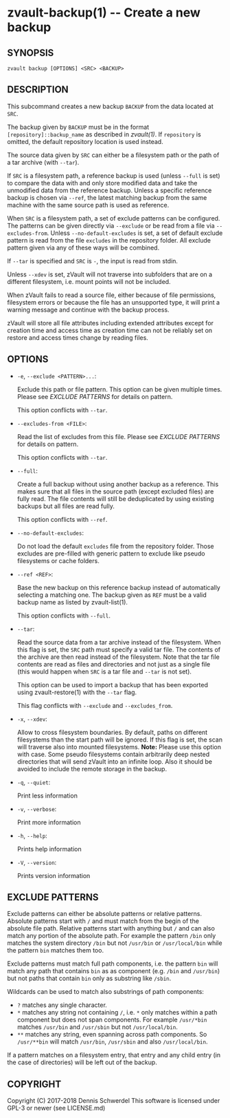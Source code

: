 zvault-backup(1) -- Create a new backup
=======================================

## SYNOPSIS

`zvault backup [OPTIONS] <SRC> <BACKUP>`


## DESCRIPTION

This subcommand creates a new backup `BACKUP` from the data located at `SRC`.

The backup given by `BACKUP` must be in the format `[repository]::backup_name`
as described in _zvault(1)_. If `repository` is omitted, the default repository
location is used instead.

The source data given by `SRC` can either be a filesystem path or the path of a
tar archive (with `--tar`).

If `SRC` is a filesystem path, a reference backup is used (unless `--full` is
set) to compare the data with and only store modified data and take the
unmodified data from the reference backup. Unless a specific reference backup
is chosen via `--ref`, the latest matching backup from the same machine with the
same source path is used as reference.

When `SRC` is a filesystem path, a set of exclude patterns can be configured.
The patterns can be given directly via `--exclude` or be read from a file via
`--excludes-from`. Unless `--no-default-excludes` is set, a set of default
exclude pattern is read from the file `excludes` in the repository folder.
All exclude pattern given via any of these ways will be combined.

If `--tar` is specified and `SRC` is `-`, the input is read from stdin.

Unless `--xdev` is set, zVault will not traverse into subfolders that are on a
different filesystem, i.e. mount points will not be included.

When zVault fails to read a source file, either because of file permissions,
filesystem errors or because the file has an unsupported type, it will print a
warning message and continue with the backup process.

zVault will store all file attributes including extended attributes except for
creation time and access time as creation time can not be reliably set on
restore and access times change by reading files.


## OPTIONS

* `-e`, `--exclude <PATTERN>...`:

  Exclude this path or file pattern. This option can be given multiple times.
  Please see *EXCLUDE PATTERNS* for details on pattern.

  This option conflicts with `--tar`.


* `--excludes-from <FILE>`:

  Read the list of excludes from this file.
  Please see *EXCLUDE PATTERNS* for details on pattern.

  This option conflicts with `--tar`.


* `--full`:

  Create a full backup without using another backup as a reference. This makes
  sure that all files in the source path (except excluded files) are fully
  read. The file contents will still be deduplicated by using existing backups
  but all files are read fully.

  This option conflicts with `--ref`.


* `--no-default-excludes`:

  Do not load the default `excludes` file from the repository folder.
  Those excludes are pre-filled with generic pattern to exclude like pseudo
  filesystems or cache folders.


* `--ref <REF>`:

  Base the new backup on this reference backup instead of automatically
  selecting a matching one. The backup given as `REF` must be a valid backup
  name as listed by zvault-list(1).

  This option conflicts with `--full`.


* `--tar`:

  Read the source data from a tar archive instead of the filesystem. When this
  flag is set, the `SRC` path must specify a valid tar file.
  The contents of the archive are then read instead of the filesystem. Note
  that the tar file contents are read as files and directories and not just
  as a single file (this would happen when `SRC` is a tar file and `--tar` is
  not set).

  This option can be used to import a backup that has been exported using
  zvault-restore(1) with the `--tar` flag.

  This flag conflicts with `--exclude` and `--excludes_from`.


* `-x`, `--xdev`:

  Allow to cross filesystem boundaries. By default, paths on different
  filesystems than the start path will be ignored. If this flag is set,
  the scan will traverse also into mounted filesystems.
  **Note:** Please use this option with case. Some pseudo filesystems
  contain arbitrarily deep nested directories that will send zVault into
  an infinite loop. Also it should be avoided to include the remote storage
  in the backup.


* `-q`, `--quiet`:

  Print less information


* `-v`, `--verbose`:

  Print more information


* `-h`, `--help`:

  Prints help information


* `-V`, `--version`:     

  Prints version information


## EXCLUDE PATTERNS

Exclude patterns can either be absolute patterns or relative patterns. Absolute
patterns start with `/` and must match from the begin of the absolute file path.
Relative patterns start with anything but `/` and can also match any portion of
the absolute path. For example the pattern `/bin` only matches the system
directory `/bin` but not `/usr/bin` or `/usr/local/bin` while the pattern `bin`
matches them too.

Exclude patterns must match full path components, i.e. the pattern `bin` will
match any path that contains `bin` as as component (e.g. `/bin` and `/usr/bin`)
but not paths that contain `bin` only as substring like `/sbin`.

Wildcards can be used to match also substrings of path components:

- `?` matches any single character.
- `*` matches any string not containing `/`, i.e. `*` only matches within a path
  component but does not span components. For example `/usr/*bin` matches
  `/usr/bin` and `/usr/sbin` but not `/usr/local/bin`.
- `**` matches any string, even spanning across path components. So `/usr/**bin`
  will match `/usr/bin`, `/usr/sbin` and also `/usr/local/bin`.

If a pattern matches on a filesystem entry, that entry and any child entry (in
the case of directories) will be left out of the backup.


## COPYRIGHT

Copyright (C) 2017-2018  Dennis Schwerdel
This software is licensed under GPL-3 or newer (see LICENSE.md)
